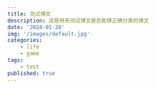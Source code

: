 ```yaml
---
title: 测试博文
description: 这是用来测试博文是否能够正确分类的博文
date: '2024-01-28'
img: '/images/default.jpg'
categories:
	- life
	- game
tags:
	- test
published: true
---
```


